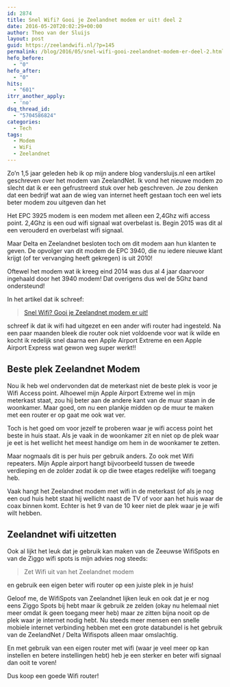 ```yaml
---
id: 2874
title: Snel Wifi? Gooi je Zeelandnet modem er uit! deel 2
date: 2016-05-20T20:02:29+00:00
author: Theo van der Sluijs
layout: post
guid: https://zeelandwifi.nl/?p=145
permalink: /blog/2016/05/snel-wifi-gooi-zeelandnet-modem-er-deel-2.html
hefo_before:
  - "0"
hefo_after:
  - "0"
hits:
  - "601"
itrr_another_apply:
  - 'no'
dsq_thread_id:
  - "5704586824"
categories:
  - Tech
tags:
  - Modem
  - WiFi
  - Zeelandnet
---
```

Zo&#8217;n 1,5 jaar geleden heb ik op mijn andere blog vandersluijs.nl een artikel geschreven over het modem van ZeelandNet. Ik vond het nieuwe modem zo slecht dat ik er een gefrustreerd stuk over heb geschreven. Je zou denken dat een bedrijf wat aan de wieg van internet heeft gestaan toch een wel iets beter modem zou uitgeven dan het <!--more-->

Het EPC 3925 modem is een modem met alleen een 2,4Ghz wifi access point. 2,4Ghz is een oud wifi signaal wat overbelast is. Begin 2015 was dit al een verouderd en overbelast wifi signaal.

Maar Delta en Zeelandnet besloten toch om dit modem aan hun klanten te geven. De opvolger van dit modem de EPC 3940, die nu iedere nieuwe klant krijgt (of ter vervanging heeft gekregen) is uit 2010!

Oftewel het modem wat ik kreeg eind 2014 was dus al 4 jaar daarvoor ingehaald door het 3940 modem! Dat overigens dus wel de 5Ghz band ondersteund!

In het artikel dat ik schreef:

<blockquote class="wp-embedded-content" data-secret="bObphJK7hL">
  <p>
    <a href="https://vandersluijs.nl/blog/2015/01/snel-wifi-gooi-je-zeelandnet-modem-er.html">Snel Wifi? Gooi je Zeelandnet modem er uit!</a>
  </p>
</blockquote>



schreef ik dat ik wifi had uitgezet en een ander wifi router had ingesteld. Na een paar maanden bleek die router ook niet voldoende voor wat ik wilde en kocht ik redelijk snel daarna een Apple Airport Extreme en een Apple Airport Express wat gewon weg super werkt!!

## Beste plek Zeelandnet Modem

Nou ik heb wel ondervonden dat de meterkast niet de beste plek is voor je Wifi Access point. Alhoewel mijn Apple Airport Extreme wel in mijn meterkast staat, zou hij beter aan de andere kant van de muur staan in de woonkamer. Maar goed, om nu een plankje midden op de muur te maken met een router er op gaat me ook wat ver.

Toch is het goed om voor jezelf te proberen waar je wifi access point het beste in huis staat. Als je vaak in de woonkamer zit en niet op de plek waar je eet is het wellicht het meest handige om hem in de woonkamer te zetten.

Maar nogmaals dit is per huis per gebruik anders. Zo ook met Wifi repeaters. Mijn Apple airport hangt bijvoorbeeld tussen de tweede verdieping en de zolder zodat ik op die twee etages redelijke wifi toegang heb.

Vaak hangt het Zeelandnet modem met wifi in de meterkast (of als je nog een oud huis hebt staat hij wellicht naast de TV of voor aan het huis waar de coax binnen komt. Echter is het 9 van de 10 keer niet de plek waar je je wifi wilt hebben.

## Zeelandnet wifi uitzetten

Ook al lijkt het leuk dat je gebruik kan maken van de Zeeuwse WifiSpots en van de Ziggo wifi spots is mijn advies nog steeds:

> Zet Wifi uit van het Zeelandnet modem

en gebruik een eigen beter wifi router op een juiste plek in je huis!

Geloof me, de WifiSpots van Zeelandnet lijken leuk en ook dat je er nog eens Ziggo Spots bij hebt maar ik gebruik ze zelden (okay nu helemaal niet meer omdat ik geen toegang meer heb) maar ze zitten bijna nooit op de plek waar je internet nodig hebt. Nu steeds meer mensen een snelle mobiele internet verbinding hebben met een grote databundel is het gebruik van de ZeelandNet / Delta Wifispots alleen maar omslachtig.

En met gebruik van een eigen router met wifi (waar je veel meer op kan instellen en betere instellingen hebt) heb je een sterker en beter wifi signaal dan ooit te voren!

Dus koop een goede Wifi router!
